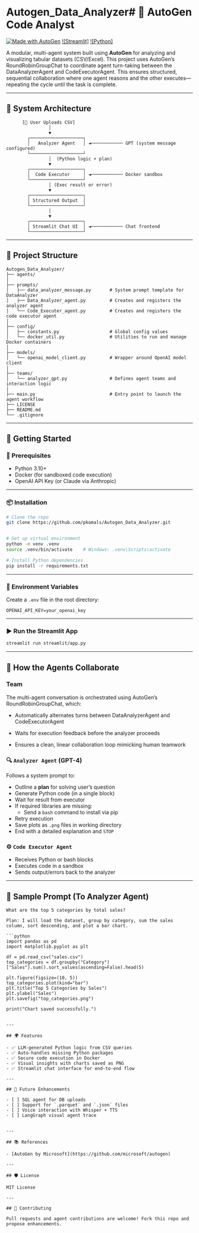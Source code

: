 # Autogen_Data_Analyzer# 🧠 AutoGen Code Analyst

[![Made with AutoGen](https://img.shields.io/badge/Made%20with-AutoGen-blue?logo=openai)](https://github.com/microsoft/autogen)
[![Streamlit]](https://img.shields.io/badge/UI-Streamlit-red?logo=streamlit)
[![Python]](https://img.shields.io/badge/Python-3.10+-blue?logo=python)

A modular, multi-agent system built using **AutoGen** for analyzing and visualizing tabular datasets (CSV/Excel). This project uses AutoGen’s RoundRobinGroupChat to coordinate agent turn-taking between the DataAnalyzerAgent and CodeExecutorAgent. This ensures structured, sequential collaboration where one agent reasons and the other executes—repeating the cycle until the task is complete.

---

## 🧩 System Architecture

```
      [📄 User Uploads CSV]
                │
                ▼
        ┌────────────────────┐
        │   Analyzer Agent   │ ◄──────────── GPT (system message configured)
        └────────────────────┘
                │  (Python logic + plan)
                ▼
        ┌────────────────────┐
        │  Code Executor     │ ◄──────────── Docker sandbox
        └────────────────────┘
                │ (Exec result or error)
                ▼
        ┌────────────────────┐
        │ Structured Output  │
        └────────────────────┘
                │
                ▼
        ┌────────────────────┐
        │ Streamlit Chat UI  │ ◄──────────── Chat frontend
        └────────────────────┘
```

---

## 📁 Project Structure

```
Autogen_Data_Analyzer/
├── agents/
│
├── prompts/
│   ├── data_analyzer_message.py       # System prompt template for DataAnalyzer
│   ├── Data_Analyzer_agent.py         # Creates and registers the analyzer agent
│   └── Code_Executer_agent.py         # Creates and registers the code executor agent
│
├── config/
│   ├── constants.py                   # Global config values
│   └── docker_util.py                 # Utilities to run and manage Docker containers
│
├── models/
│   └── openai_model_client.py         # Wrapper around OpenAI model client
│
├── teams/
│   └── analyzer_gpt.py                # Defines agent teams and interaction logic
│
├── main.py                            # Entry point to launch the agent workflow
├── LICENSE
├── README.md
└── .gitignore

```

---

## 🚀 Getting Started

### 🔧 Prerequisites

- Python 3.10+
- Docker (for sandboxed code execution)
- OpenAI API Key (or Claude via Anthropic)

---

### 📦 Installation

```bash
# Clone the repo
git clone https://github.com/pkomals/Autogen_Data_Analyzer.git


# Set up virtual environment
python -m venv .venv
source .venv/bin/activate    # Windows: .venv\Scripts\activate

# Install Python dependencies
pip install -r requirements.txt
```

---

### 🔑 Environment Variables

Create a `.env` file in the root directory:

```env
OPENAI_API_KEY=your_openai_key
```

---

### ▶️ Run the Streamlit App

```bash
streamlit run streamlit/app.py
```

---

## 💬 How the Agents Collaborate
### Team
The multi-agent conversation is orchestrated using AutoGen’s RoundRobinGroupChat, which:

- Automatically alternates turns between DataAnalyzerAgent and CodeExecutorAgent

- Waits for execution feedback before the analyzer proceeds

- Ensures a clean, linear collaboration loop mimicking human teamwork

### 🔍 `Analyzer Agent` (GPT-4)

Follows a system prompt to:
- Outline a **plan** for solving user’s question
- Generate Python code (in a single block)
- Wait for result from executor
- If required libraries are missing:
  - Send a `bash` command to install via pip
- Retry execution
- Save plots as `.png` files in working directory
- End with a detailed explanation and `STOP`

### ⚙️ `Code Executor Agent`

- Receives Python or bash blocks
- Executes code in a sandbox
- Sends output/errors back to the analyzer

---

## 🧪 Sample Prompt (To Analyzer Agent)

```
What are the top 5 categories by total sales?

Plan: I will load the dataset, group by category, sum the sales column, sort descending, and plot a bar chart.

```python
import pandas as pd
import matplotlib.pyplot as plt

df = pd.read_csv("sales.csv")
top_categories = df.groupby("Category")["Sales"].sum().sort_values(ascending=False).head(5)

plt.figure(figsize=(10, 5))
top_categories.plot(kind="bar")
plt.title("Top 5 Categories by Sales")
plt.ylabel("Sales")
plt.savefig("top_categories.png")

print("Chart saved successfully.")
```
```

---

## 🌍 Features

- ✅ LLM-generated Python logic from CSV queries
- ✅ Auto-handles missing Python packages
- ✅ Secure code execution in Docker
- ✅ Visual insights with charts saved as PNG
- ✅ Streamlit chat interface for end-to-end flow

---

## 🔮 Future Enhancements

- [ ] SQL agent for DB uploads
- [ ] Support for `.parquet` and `.json` files
- [ ] Voice interaction with Whisper + TTS
- [ ] LangGraph visual agent trace


---

## 📚 References

- [AutoGen by Microsoft](https://github.com/microsoft/autogen)

---

## 🛡 License

MIT License

---

## 🙌 Contributing

Pull requests and agent contributions are welcome! Fork this repo and propose enhancements.

